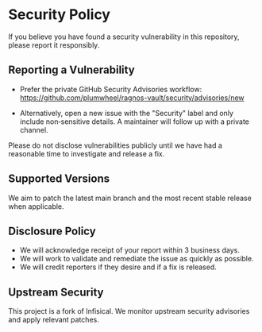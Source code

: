 # Security Policy

If you believe you have found a security vulnerability in this repository, please report it responsibly.

## Reporting a Vulnerability

- Prefer the private GitHub Security Advisories workflow:
  https://github.com/plumwheel/ragnos-vault/security/advisories/new

- Alternatively, open a new issue with the "Security" label and only include non‑sensitive details. A maintainer will follow up with a private channel.

Please do not disclose vulnerabilities publicly until we have had a reasonable time to investigate and release a fix.

## Supported Versions

We aim to patch the latest main branch and the most recent stable release when applicable.

## Disclosure Policy

- We will acknowledge receipt of your report within 3 business days.
- We will work to validate and remediate the issue as quickly as possible.
- We will credit reporters if they desire and if a fix is released.

## Upstream Security

This project is a fork of Infisical. We monitor upstream security advisories and apply relevant patches.
